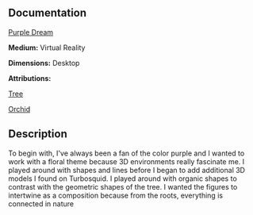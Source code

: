 ## Documentation
[Purple Dream](https://sketchfab.com/3d-models/purple-dream-6d6867d0634946a3be7ad268df9c79bc)

**Medium:** Virtual Reality

**Dimensions:** Desktop

**Attributions:**

[Tree](https://www.turbosquid.com/FullPreview/Index.cfm/ID/1008420)

[Orchid](https://www.turbosquid.com/FullPreview/Index.cfm/ID/1185801)

## Description

To begin with, I've always been a fan of the color purple and I wanted to work with a floral theme because 3D environments really fascinate me. I played around with shapes and lines before I began to add additional 3D models I found on Turbosquid. I played around with organic shapes to contrast with the geometric shapes of the tree. I wanted the figures to intertwine as a composition because from the roots, everything is connected in nature 

